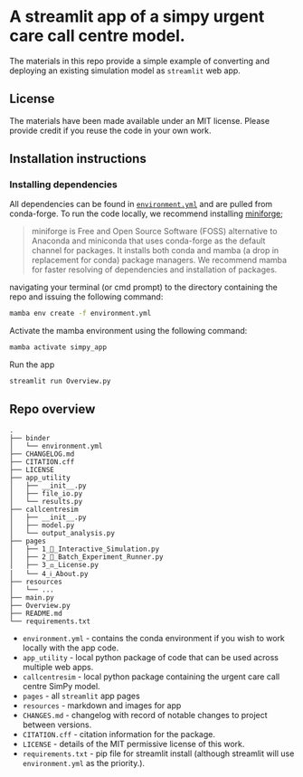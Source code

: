 # A streamlit app of a simpy urgent care call centre model.

The materials in this repo provide a simple example of converting and deploying an existing simulation model as `streamlit` web app.  

## License

The materials have been made available under an MIT license.  Please provide credit if you reuse the code in your own work.

## Installation instructions

### Installing dependencies

All dependencies can be found in [`environment.yml`]() and are pulled from conda-forge.  To run the code locally, we recommend installing [miniforge](https://github.com/conda-forge/miniforge);

> miniforge is Free and Open Source Software (FOSS) alternative to Anaconda and miniconda that uses conda-forge as the default channel for packages. It installs both conda and mamba (a drop in replacement for conda) package managers.  We recommend mamba for faster resolving of dependencies and installation of packages. 

navigating your terminal (or cmd prompt) to the directory containing the repo and issuing the following command:

```bash
mamba env create -f environment.yml
```

Activate the mamba environment using the following command:

```bash
mamba activate simpy_app
```

Run the app

```bash
streamlit run Overview.py
```

## Repo overview

```
.
├── binder
│   └── environment.yml
├── CHANGELOG.md
├── CITATION.cff
├── LICENSE
├── app_utility
│   ├── __init__.py
│   ├── file_io.py
│   └── results.py
├── callcentresim
│   ├── __init__.py
│   ├── model.py
│   └── output_analysis.py
├── pages
│   ├── 1_🎱_Interactive_Simulation.py
│   ├── 2_🧪_Batch_Experiment_Runner.py
│   ├── 3_⚖️_License.py
│   └── 4_ℹ️_About.py
├── resources
│   └── ...
├── main.py
├── Overview.py
├── README.md
└── requirements.txt
```

* `environment.yml` - contains the conda environment if you wish to work locally with the app code.
* `app_utility` - local python package of code that can be used across multiple web apps.
* `callcentresim` - local python package containing the urgent care call centre SimPy model.
* `pages` - all `streamlit` app pages
* `resources` - markdown and images for app
* `CHANGES.md` - changelog with record of notable changes to project between versions.
* `CITATION.cff` - citation information for the package.
* `LICENSE` - details of the MIT permissive license of this work.
* `requirements.txt` - pip file for streamlit install (although streamlit will use `environment.yml` as the priority.).

